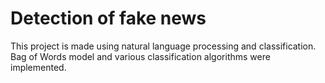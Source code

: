 # Detection of fake news
This project is made using natural language processing and classification.
Bag of Words model and various classification algorithms were implemented.


